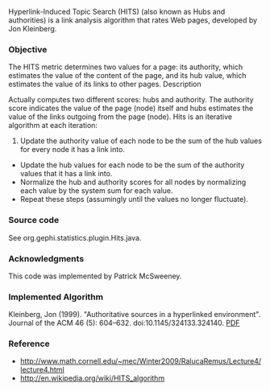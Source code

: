 Hyperlink-Induced Topic Search (HITS) (also known as Hubs and authorities) is a link analysis algorithm that rates Web pages, developed by Jon Kleinberg.

### Objective

The HITS metric determines two values for a page: its authority, which estimates the value of the content of the page, and its hub value, which estimates the value of its links to other pages.
Description

Actually computes two different scores: hubs and authority. The authority score indicates the value of the page (node) itself and hubs estimates the value of the links outgoing from the page (node). Hits is an iterative algorithm at each iteration:

1. Update the authority value of each node to be the sum of the hub values for every node it has a link into.
- Update the hub values for each node to be the sum of the authority values that it has a link into.
- Normalize the hub and authority scores for all nodes by normalizing each value by the system sum for each value.
- Repeat these steps (assumingly until the values no longer fluctuate).

### Source code

See org.gephi.statistics.plugin.Hits.java.

### Acknowledgments

This code was implemented by Patrick McSweeney.

### Implemented Algorithm

Kleinberg, Jon (1999). "Authoritative sources in a hyperlinked environment". Journal of the ACM 46 (5): 604–632. doi:10.1145/324133.324140. [PDF](http://www.cs.cornell.edu/home/kleinber/auth.pdf)

### Reference

- http://www.math.cornell.edu/~mec/Winter2009/RalucaRemus/Lecture4/lecture4.html
- http://en.wikipedia.org/wiki/HITS_algorithm